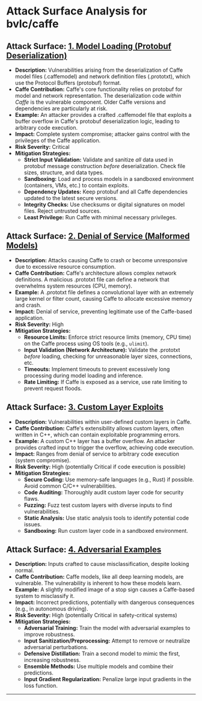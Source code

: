 # Attack Surface Analysis for bvlc/caffe

## Attack Surface: [1. Model Loading (Protobuf Deserialization)](./attack_surfaces/1__model_loading__protobuf_deserialization_.md)

*   **Description:**  Vulnerabilities arising from the deserialization of Caffe model files (.caffemodel) and network definition files (.prototxt), which use the Protocol Buffers (protobuf) format.
*   **Caffe Contribution:** Caffe's core functionality relies on protobuf for model and network representation.  The deserialization code *within Caffe* is the vulnerable component.  Older Caffe versions and dependencies are particularly at risk.
*   **Example:** An attacker provides a crafted .caffemodel file that exploits a buffer overflow in Caffe's protobuf deserialization logic, leading to arbitrary code execution.
*   **Impact:**  Complete system compromise; attacker gains control with the privileges of the Caffe application.
*   **Risk Severity:** Critical
*   **Mitigation Strategies:**
    *   **Strict Input Validation:** Validate and sanitize *all* data used in protobuf message construction *before* deserialization. Check file sizes, structure, and data types.
    *   **Sandboxing:** Load and process models in a sandboxed environment (containers, VMs, etc.) to contain exploits.
    *   **Dependency Updates:** Keep protobuf and all Caffe dependencies updated to the latest secure versions.
    *   **Integrity Checks:** Use checksums or digital signatures on model files.  Reject untrusted sources.
    *   **Least Privilege:** Run Caffe with minimal necessary privileges.

## Attack Surface: [2. Denial of Service (Malformed Models)](./attack_surfaces/2__denial_of_service__malformed_models_.md)

*   **Description:**  Attacks causing Caffe to crash or become unresponsive due to excessive resource consumption.
*   **Caffe Contribution:** Caffe's architecture allows complex network definitions.  A malicious .prototxt file can define a network that overwhelms system resources (CPU, memory).
*   **Example:**  A .prototxt file defines a convolutional layer with an extremely large kernel or filter count, causing Caffe to allocate excessive memory and crash.
*   **Impact:**  Denial of service, preventing legitimate use of the Caffe-based application.
*   **Risk Severity:** High
*   **Mitigation Strategies:**
    *   **Resource Limits:** Enforce strict resource limits (memory, CPU time) on the Caffe process using OS tools (e.g., `ulimit`).
    *   **Input Validation (Network Architecture):** Validate the .prototxt *before* loading, checking for unreasonable layer sizes, connections, etc.
    *   **Timeouts:** Implement timeouts to prevent excessively long processing during model loading and inference.
    *   **Rate Limiting:** If Caffe is exposed as a service, use rate limiting to prevent request floods.

## Attack Surface: [3. Custom Layer Exploits](./attack_surfaces/3__custom_layer_exploits.md)

*   **Description:**  Vulnerabilities within user-defined custom layers in Caffe.
*   **Caffe Contribution:** Caffe's extensibility allows custom layers, often written in C++, which can contain exploitable programming errors.
*   **Example:**  A custom C++ layer has a buffer overflow.  An attacker provides crafted input to trigger the overflow, achieving code execution.
*   **Impact:**  Ranges from denial of service to arbitrary code execution (system compromise).
*   **Risk Severity:** High (potentially Critical if code execution is possible)
*   **Mitigation Strategies:**
    *   **Secure Coding:** Use memory-safe languages (e.g., Rust) if possible.  Avoid common C/C++ vulnerabilities.
    *   **Code Auditing:** Thoroughly audit custom layer code for security flaws.
    *   **Fuzzing:**  Fuzz test custom layers with diverse inputs to find vulnerabilities.
    *   **Static Analysis:** Use static analysis tools to identify potential code issues.
    *   **Sandboxing:** Run custom layer code in a sandboxed environment.

## Attack Surface: [4. Adversarial Examples](./attack_surfaces/4__adversarial_examples.md)

*   **Description:** Inputs crafted to cause misclassification, despite looking normal.
*   **Caffe Contribution:** Caffe models, like all deep learning models, are vulnerable. The vulnerability is inherent to how these models learn.
*   **Example:** A slightly modified image of a stop sign causes a Caffe-based system to misclassify it.
*   **Impact:** Incorrect predictions, potentially with dangerous consequences (e.g., in autonomous driving).
*   **Risk Severity:** High (potentially Critical in safety-critical systems)
*   **Mitigation Strategies:**
    *   **Adversarial Training:** Train the model with adversarial examples to improve robustness.
    *   **Input Sanitization/Preprocessing:** Attempt to remove or neutralize adversarial perturbations.
    *   **Defensive Distillation:** Train a second model to mimic the first, increasing robustness.
    *   **Ensemble Methods:** Use multiple models and combine their predictions.
    *   **Input Gradient Regularization:** Penalize large input gradients in the loss function.
---

